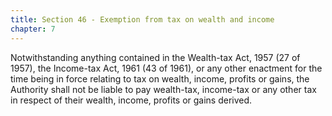 ```yaml
---
title: Section 46 - Exemption from tax on wealth and income
chapter: 7
---
```


Notwithstanding anything contained in the Wealth-tax Act, 1957 (27 of 1957), the Income-tax Act, 1961 (43 of 1961), or any other enactment for the time being in force relating to tax on wealth, income, profits or gains, the Authority shall not be liable to pay wealth-tax, income-tax or any other tax in respect of their wealth, income, profits or gains derived.

